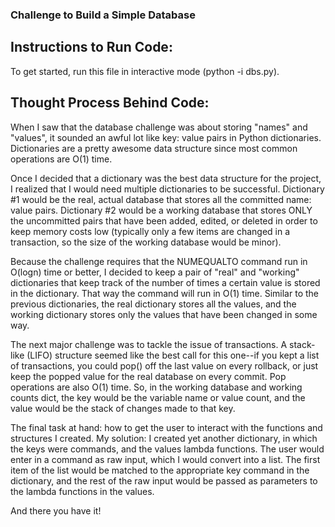 ### Challenge to Build a Simple Database

## Instructions to Run Code:

To get started, run this file in interactive mode (python -i dbs.py).

## Thought Process Behind Code:

When I saw that the database challenge was about storing "names" and "values", it
sounded an awful lot like key: value pairs in Python dictionaries. Dictionaries
are a pretty awesome data structure since most common operations are O(1) time.

Once I decided that a dictionary was the best data structure for the project,
I realized that I would need multiple dictionaries to be successful. Dictionary #1
would be the real, actual database that stores all the committed name: value pairs.
Dictionary #2 would be a working database that stores ONLY the uncommitted pairs 
that have been added, edited, or deleted in order to keep memory costs low 
(typically only a few items are changed in a transaction, so the size of the
working database would be minor).

Because the challenge requires that the NUMEQUALTO command run in O(logn) time or
better, I decided to keep a pair of "real" and "working" dictionaries that keep
track of the number of times a certain value is stored in the dictionary. That way the
command will run in O(1) time. Similar to the previous dictionaries, the real 
dictionary stores all the values, and the working dictionary stores only the values
that have been changed in some way.

The next major challenge was to tackle the issue of transactions. A stack-like (LIFO)
structure seemed like the best call for this one--if you kept a list of transactions,
you could pop() off the last value on every rollback, or just keep the popped
value for the real database on every commit. Pop operations are also O(1) time. So, in the working
database and working counts dict, the key would be the variable name or value count,
and the value would be the stack of changes made to that key.

The final task at hand: how to get the user to interact with the functions and
structures I created. My solution: I created yet another dictionary, in which the
keys were commands, and the values lambda functions. The user would enter in a command
as raw input, which I would convert into a list. The first item of the list would be
matched to the appropriate key command in the dictionary, and the rest of the 
raw input would be passed as parameters to the lambda functions in the values.

And there you have it!

